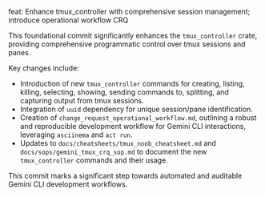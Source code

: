 feat: Enhance tmux_controller with comprehensive session management; introduce operational workflow CRQ

This foundational commit significantly enhances the `tmux_controller` crate, providing comprehensive programmatic control over tmux sessions and panes.

Key changes include:
- Introduction of new `tmux_controller` commands for creating, listing, killing, selecting, showing, sending commands to, splitting, and capturing output from tmux sessions.
- Integration of `uuid` dependency for unique session/pane identification.
- Creation of `change_request_operational_workflow.md`, outlining a robust and reproducible development workflow for Gemini CLI interactions, leveraging `asciinema` and `act run`.
- Updates to `docs/cheatsheets/tmux_noob_cheatsheet.md` and `docs/sops/gemini_tmux_crq_sop.md` to document the new `tmux_controller` commands and their usage.

This commit marks a significant step towards automated and auditable Gemini CLI development workflows.